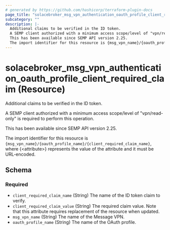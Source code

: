```yaml
---
# generated by https://github.com/hashicorp/terraform-plugin-docs
page_title: "solacebroker_msg_vpn_authentication_oauth_profile_client_required_claim Resource - solacebroker"
subcategory: ""
description: |-
  Additional claims to be verified in the ID token.
  A SEMP client authorized with a minimum access scope/level of "vpn/read-only" is required to perform this operation.
  This has been available since SEMP API version 2.25.
  The import identifier for this resource is {msg_vpn_name}/{oauth_profile_name}/{client_required_claim_name}, where {&lt;attribute&gt;} represents the value of the attribute and it must be URL-encoded.
---
```


# solacebroker_msg_vpn_authentication_oauth_profile_client_required_claim (Resource)

Additional claims to be verified in the ID token.



A SEMP client authorized with a minimum access scope/level of "vpn/read-only" is required to perform this operation.

This has been available since SEMP API version 2.25.

The import identifier for this resource is `{msg_vpn_name}/{oauth_profile_name}/{client_required_claim_name}`, where {&lt;attribute&gt;} represents the value of the attribute and it must be URL-encoded.



<!-- schema generated by tfplugindocs -->
## Schema

### Required

- `client_required_claim_name` (String) The name of the ID token claim to verify.
- `client_required_claim_value` (String) The required claim value. Note that this attribute requires replacement of the resource when updated.
- `msg_vpn_name` (String) The name of the Message VPN.
- `oauth_profile_name` (String) The name of the OAuth profile.
